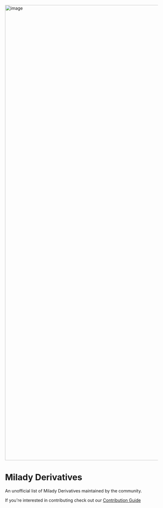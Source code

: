 <img width="1500" alt="image" src="https://user-images.githubusercontent.com/53957795/212746403-bcfe2281-4139-4df9-9169-34936985a35b.png">

# Milady Derivatives

An unofficial list of Milady Derivatives maintained by the community.

If you're interested in contributing check out our [Contribution Guide](https://github.com/chase-manning/milady-derivatives/blob/main/.github/CONTRIBUTING.md)


